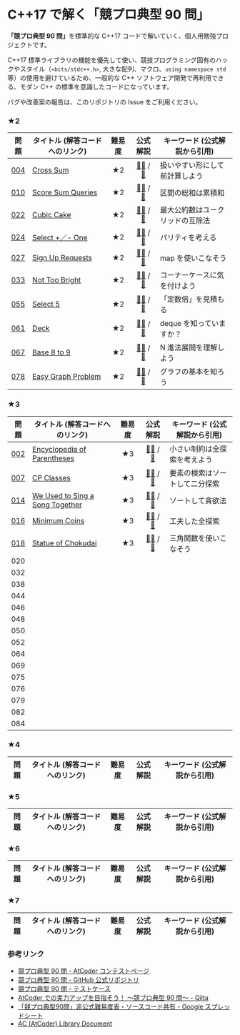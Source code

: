 # C++17 で解く「競プロ典型 90 問」

<b>「競プロ典型 90 問」</b>を標準的な C++17 コードで解いていく、個人用勉強プロジェクトです。  

C++17 標準ライブラリの機能を優先して使い、競技プログラミング固有のハックやスタイル（`<bits/stdc++.h>`, 大きな配列、マクロ、`using namespace std` 等）の使用を避けているため、一般的な C++ ソフトウェア開発で再利用できる、モダン C++ の標準を意識したコードになっています。  

バグや改善案の報告は、このリポジトリの Issue をご利用ください。

### ★2

|問題|タイトル (解答コードへのリンク)|難易度|公式解説|キーワード (公式解説から引用)|
|:--:|--|:--:|:--:|--|
|[004](https://atcoder.jp/contests/typical90/tasks/typical90_d)|[Cross Sum](./004.md)|★2|[👨‍🏫](https://raw.githubusercontent.com/E869120/kyopro_educational_90/main/editorial/004.jpg) / [📝](https://github.com/E869120/kyopro_educational_90/blob/main/sol/004.cpp)|扱いやすい形にして前計算しよう|
|[010](https://atcoder.jp/contests/typical90/tasks/typical90_j)|[Score Sum Queries](./010.md)|★2|[👨‍🏫](https://raw.githubusercontent.com/E869120/kyopro_educational_90/main/editorial/010.jpg) / [📝](https://github.com/E869120/kyopro_educational_90/blob/main/sol/010.cpp)|区間の総和は累積和|
|[022](https://atcoder.jp/contests/typical90/tasks/typical90_v)|[Cubic Cake](./022.md)|★2|[👨‍🏫](https://raw.githubusercontent.com/E869120/kyopro_educational_90/main/editorial/022.jpg) / [📝](https://github.com/E869120/kyopro_educational_90/blob/main/sol/022.cpp)|最大公約数はユークリッドの互除法|
|[024](https://atcoder.jp/contests/typical90/tasks/typical90_x)|[Select +／- One](./024.md)|★2|[👨‍🏫](https://raw.githubusercontent.com/E869120/kyopro_educational_90/main/editorial/024.jpg) / [📝](https://github.com/E869120/kyopro_educational_90/blob/main/sol/024.cpp)|パリティを考える|
|[027](https://atcoder.jp/contests/typical90/tasks/typical90_aa)|[Sign Up Requests](./027.md)|★2|[👨‍🏫](https://raw.githubusercontent.com/E869120/kyopro_educational_90/main/editorial/027.jpg) / [📝](https://github.com/E869120/kyopro_educational_90/blob/main/sol/027.cpp)|map を使いこなそう|
|[033](https://atcoder.jp/contests/typical90/tasks/typical90_ag)|[Not Too Bright](./033.md)|★2|[👨‍🏫](https://raw.githubusercontent.com/E869120/kyopro_educational_90/main/editorial/033.jpg) / [📝](https://github.com/E869120/kyopro_educational_90/blob/main/sol/033.cpp)|コーナーケースに気を付けよう|
|[055](https://atcoder.jp/contests/typical90/tasks/typical90_bc)|[Select 5](./055.md)|★2|[👨‍🏫](https://raw.githubusercontent.com/E869120/kyopro_educational_90/main/editorial/055.jpg) / [📝](https://github.com/E869120/kyopro_educational_90/blob/main/sol/055.cpp)|「定数倍」を見積もる|
|[061](https://atcoder.jp/contests/typical90/tasks/typical90_bi)|[Deck](./061.md)|★2|[👨‍🏫](https://raw.githubusercontent.com/E869120/kyopro_educational_90/main/editorial/061.jpg) / [📝](https://github.com/E869120/kyopro_educational_90/blob/main/sol/061-02.cpp)|deque を知っていますか？|
|[067](https://atcoder.jp/contests/typical90/tasks/typical90_bo)|[Base 8 to 9](./067.md)|★2|[👨‍🏫](https://raw.githubusercontent.com/E869120/kyopro_educational_90/main/editorial/067.jpg) / [📝](https://github.com/E869120/kyopro_educational_90/blob/main/sol/067.cpp)|N 進法展開を理解しよう|
|[078](https://atcoder.jp/contests/typical90/tasks/typical90_bz)|[Easy Graph Problem](./078.md)|★2|[👨‍🏫](https://raw.githubusercontent.com/E869120/kyopro_educational_90/main/editorial/078.jpg) / [📝](https://github.com/E869120/kyopro_educational_90/blob/main/sol/078.cpp)|グラフの基本を知ろう|

### ★3

|問題|タイトル (解答コードへのリンク)|難易度|公式解説|キーワード (公式解説から引用)|
|:--:|--|:--:|:--:|--|
|[002](https://atcoder.jp/contests/typical90/tasks/typical90_b)|[Encyclopedia of Parentheses](./002.md)|★3|[👨‍🏫](https://raw.githubusercontent.com/E869120/kyopro_educational_90/main/editorial/002.jpg) / [📝](https://github.com/E869120/kyopro_educational_90/blob/main/sol/002.cpp)|小さい制約は全探索を考えよう|
|[007](https://atcoder.jp/contests/typical90/tasks/typical90_g)|[CP Classes](./007.md)|★3|[👨‍🏫](https://raw.githubusercontent.com/E869120/kyopro_educational_90/main/editorial/007.jpg) / [📝](https://github.com/E869120/kyopro_educational_90/blob/main/sol/007.cpp)|要素の検索はソートして二分探索|
|[014](https://atcoder.jp/contests/typical90/tasks/typical90_n)|[We Used to Sing a Song Together](./014.md)|★3|[👨‍🏫](https://raw.githubusercontent.com/E869120/kyopro_educational_90/main/editorial/014.jpg) / [📝](https://github.com/E869120/kyopro_educational_90/blob/main/sol/014.cpp)|ソートして貪欲法|
|[016](https://atcoder.jp/contests/typical90/tasks/typical90_p)|[Minimum Coins](./016.md)|★3|[👨‍🏫](https://raw.githubusercontent.com/E869120/kyopro_educational_90/main/editorial/016.jpg) / [📝](https://github.com/E869120/kyopro_educational_90/blob/main/sol/016.cpp)|工夫した全探索|
|[018](https://atcoder.jp/contests/typical90/tasks/typical90_r)|[Statue of Chokudai](./018.md)|★3|[👨‍🏫](https://raw.githubusercontent.com/E869120/kyopro_educational_90/main/editorial/018.jpg) / [📝](https://github.com/E869120/kyopro_educational_90/blob/main/sol/018.cpp)|三角関数を使いこなそう|
|020| | | | |
|032| | | | |
|038| | | | |
|044| | | | |
|046| | | | |
|048| | | | |
|050| | | | |
|052| | | | |
|064| | | | |
|069| | | | |
|075| | | | |
|076| | | | |
|079| | | | |
|082| | | | |
|084| | | | |

### ★4

|問題|タイトル (解答コードへのリンク)|難易度|公式解説|キーワード (公式解説から引用)|
|:--:|--|:--:|:--:|--|

### ★5

|問題|タイトル (解答コードへのリンク)|難易度|公式解説|キーワード (公式解説から引用)|
|:--:|--|:--:|:--:|--|

### ★6

|問題|タイトル (解答コードへのリンク)|難易度|公式解説|キーワード (公式解説から引用)|
|:--:|--|:--:|:--:|--|

### ★7

|問題|タイトル (解答コードへのリンク)|難易度|公式解説|キーワード (公式解説から引用)|
|:--:|--|:--:|:--:|--|


### 参考リンク
- [競プロ典型 90 問 - AtCoder コンテストページ](https://atcoder.jp/contests/typical90)
- [競プロ典型 90 問 - GitHub 公式リポジトリ](https://github.com/E869120/kyopro_educational_90)
- [競プロ典型 90 問 - テストケース](https://www.dropbox.com/sh/nx3tnilzqz7df8a/AAC-L790bxKBVkmB6pdMUgk4a/typical90?dl=0&subfolder_nav_tracking=1)
- [AtCoder での実力アップを目指そう！ ～競プロ典型 90 問～ - Qiita](https://qiita.com/e869120/items/1b2a5f0f07fd927e44e9)
- [「競プロ典型90問」非公式難易度表・ソースコード共有 - Google スプレッドシート](https://docs.google.com/spreadsheets/d/1GG4Higis4n4GJBViVltjcbuNfyr31PzUY_ZY1zh2GuI/edit#gid=0)
- [AC (AtCoder) Library Document](https://atcoder.github.io/ac-library/document_ja/index.html)
